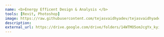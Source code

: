 ```yaml
---
name: <b>Energy Efficent Design & Analysis </b>
tools: [Revit, Photoshop]
image: https://raw.githubusercontent.com/tejasvaidhyadev/tejasvaidhyadev.github.io/master/_images/revit.png
description: 
external_url: https://drive.google.com/drive/folders/14WTMO5omJcgYx_kyi__z6Vcc6Vtml5BQ
---
```


